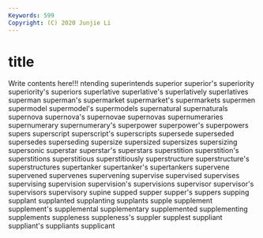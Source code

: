 ```yaml
---
Keywords: 599
Copyright: (C) 2020 Junjie Li
---
```


# title

Write contents here!!!
ntending 
superintends 
superior 
superior's 
superiority
superiority's 
superiors 
superlative 
superlative's 
superlatively 
superlatives 
superman 
superman's 
supermarket 
supermarket's
supermarkets 
supermen 
supermodel 
supermodel's 
supermodels 
supernatural 
supernaturals 
supernova 
supernova's 
supernovae
supernovas 
supernumeraries 
supernumerary 
supernumerary's 
superpower 
superpower's 
superpowers 
supers 
superscript 
superscript's
superscripts 
supersede 
superseded 
supersedes 
superseding 
supersize 
supersized 
supersizes 
supersizing 
supersonic
superstar 
superstar's 
superstars 
superstition 
superstition's 
superstitions 
superstitious 
superstitiously 
superstructure 
superstructure's
superstructures 
supertanker 
supertanker's 
supertankers 
supervene 
supervened 
supervenes 
supervening 
supervise 
supervised
supervises 
supervising 
supervision 
supervision's 
supervisions 
supervisor 
supervisor's 
supervisors 
supervisory 
supine
supped 
supper 
supper's 
suppers 
supping 
supplant 
supplanted 
supplanting 
supplants 
supple
supplement 
supplement's 
supplemental 
supplementary 
supplemented 
supplementing 
supplements 
suppleness 
suppleness's 
suppler
supplest 
suppliant 
suppliant's 
suppliants 
supplicant 
